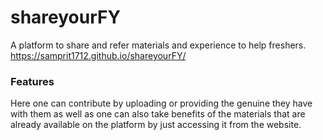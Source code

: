 # shareyourFY
A platform to share and refer materials and experience to help freshers.
https://samprit1712.github.io/shareyourFY/
### Features
Here one can contribute by uploading or providing the genuine they have with them as well as one can also take benefits of the materials that are already available on the platform by just accessing it from the website.
